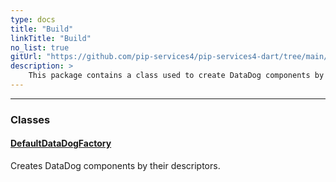 ```yaml
---
type: docs
title: "Build"
linkTitle: "Build"
no_list: true
gitUrl: "https://github.com/pip-services4/pip-services4-dart/tree/main/pip-services4-datadog-dart"
description: >
    This package contains a class used to create DataDog components by their descriptors.
---
```

---

<div class="module-body"> 

### Classes

#### [DefaultDataDogFactory](default_datadog_factory)
Creates DataDog components by their descriptors.

</div>

